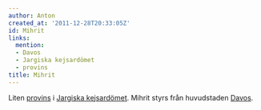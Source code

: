 ```yaml
---
author: Anton
created_at: '2011-12-28T20:33:05Z'
id: Mihrit
links:
  mention:
  - Davos
  - Jargiska kejsardömet
  - provins
title: Mihrit
---
```


Liten [provins] i [Jargiska kejsardömet]. Mihrit styrs från huvudstaden [Davos].

  [provins]: provins
  [Jargiska kejsardömet]: Jargiska_kejsardömet
  [Davos]: Davos
